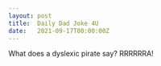 ```yaml
---
layout: post
title:  Daily Dad Joke 4U
date:   2021-09-17T00:00:00Z
---
```

What does a dyslexic pirate say? RRRRRRA!
